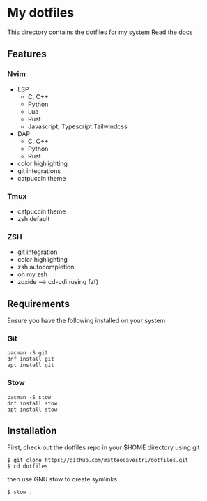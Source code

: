 # My dotfiles

This directory contains the dotfiles for my system
Read the docs

## Features

### Nvim

- LSP
  - C, C++
  - Python
  - Lua
  - Rust
  - Javascript, Typescript Tailwindcss
- DAP
  - C, C++
  - Python
  - Rust
- color highlighting
- git integrations
- catpuccin theme

### Tmux

- catpuccin theme
- zsh default

### ZSH

- git integration
- color highlighting
- zsh autocompletion
- oh my zsh
- zoxide --> cd-cdi (using fzf)

## Requirements

Ensure you have the following installed on your system

### Git

```
pacman -S git
dnf install git
apt install git
```

### Stow

```
pacman -S stow
dnf install stow
apt install stow
```

## Installation

First, check out the dotfiles repo in your $HOME directory using git

```
$ git clone https://github.com/matteocavestri/dotfiles.git
$ cd dotfiles
```

then use GNU stow to create symlinks

```
$ stow .
```
